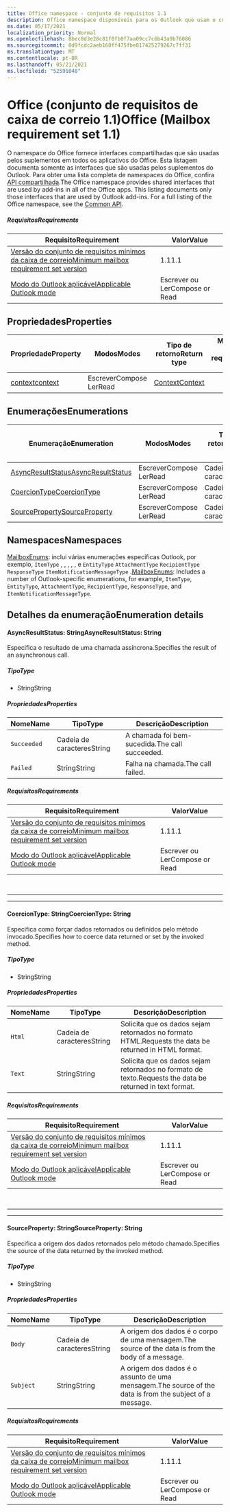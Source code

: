 ```yaml
---
title: Office namespace - conjunto de requisitos 1.1
description: Office namespace disponíveis para os Outlook que usam o conjunto de requisitos da API de Caixa de Correio 1.1.
ms.date: 05/17/2021
localization_priority: Normal
ms.openlocfilehash: 8bec8d3e28c81f0fb0f7aa09cc7c6b43a9b76086
ms.sourcegitcommit: 0d9fcdc2aeb160ff475fbe817425279267c7ff31
ms.translationtype: MT
ms.contentlocale: pt-BR
ms.lasthandoff: 05/21/2021
ms.locfileid: "52591048"
---
```

# <a name="office-mailbox-requirement-set-11"></a><span data-ttu-id="c284e-103">Office (conjunto de requisitos de caixa de correio 1.1)</span><span class="sxs-lookup"><span data-stu-id="c284e-103">Office (Mailbox requirement set 1.1)</span></span>

<span data-ttu-id="c284e-p101">O namespace do Office fornece interfaces compartilhadas que são usadas pelos suplementos em todos os aplicativos do Office. Esta listagem documenta somente as interfaces que são usadas pelos suplementos do Outlook. Para obter uma lista completa de namespaces do Office, confira [API compartilhada](/javascript/api/office).</span><span class="sxs-lookup"><span data-stu-id="c284e-p101">The Office namespace provides shared interfaces that are used by add-ins in all of the Office apps. This listing documents only those interfaces that are used by Outlook add-ins. For a full listing of the Office namespace, see the [Common API](/javascript/api/office).</span></span>

##### <a name="requirements"></a><span data-ttu-id="c284e-106">Requisitos</span><span class="sxs-lookup"><span data-stu-id="c284e-106">Requirements</span></span>

|<span data-ttu-id="c284e-107">Requisito</span><span class="sxs-lookup"><span data-stu-id="c284e-107">Requirement</span></span>| <span data-ttu-id="c284e-108">Valor</span><span class="sxs-lookup"><span data-stu-id="c284e-108">Value</span></span>|
|---|---|
|[<span data-ttu-id="c284e-109">Versão do conjunto de requisitos mínimos da caixa de correio</span><span class="sxs-lookup"><span data-stu-id="c284e-109">Minimum mailbox requirement set version</span></span>](../../requirement-sets/outlook-api-requirement-sets.md)| <span data-ttu-id="c284e-110">1.1</span><span class="sxs-lookup"><span data-stu-id="c284e-110">1.1</span></span>|
|[<span data-ttu-id="c284e-111">Modo do Outlook aplicável</span><span class="sxs-lookup"><span data-stu-id="c284e-111">Applicable Outlook mode</span></span>](../../../outlook/outlook-add-ins-overview.md#extension-points)| <span data-ttu-id="c284e-112">Escrever ou Ler</span><span class="sxs-lookup"><span data-stu-id="c284e-112">Compose or Read</span></span>|

## <a name="properties"></a><span data-ttu-id="c284e-113">Propriedades</span><span class="sxs-lookup"><span data-stu-id="c284e-113">Properties</span></span>

| <span data-ttu-id="c284e-114">Propriedade</span><span class="sxs-lookup"><span data-stu-id="c284e-114">Property</span></span> | <span data-ttu-id="c284e-115">Modos</span><span class="sxs-lookup"><span data-stu-id="c284e-115">Modes</span></span> | <span data-ttu-id="c284e-116">Tipo de retorno</span><span class="sxs-lookup"><span data-stu-id="c284e-116">Return type</span></span> | <span data-ttu-id="c284e-117">Minimum</span><span class="sxs-lookup"><span data-stu-id="c284e-117">Minimum</span></span><br><span data-ttu-id="c284e-118">conjunto de requisitos</span><span class="sxs-lookup"><span data-stu-id="c284e-118">requirement set</span></span> |
|---|---|---|:---:|
| [<span data-ttu-id="c284e-119">context</span><span class="sxs-lookup"><span data-stu-id="c284e-119">context</span></span>](office.context.md) | <span data-ttu-id="c284e-120">Escrever</span><span class="sxs-lookup"><span data-stu-id="c284e-120">Compose</span></span><br><span data-ttu-id="c284e-121">Ler</span><span class="sxs-lookup"><span data-stu-id="c284e-121">Read</span></span> | [<span data-ttu-id="c284e-122">Context</span><span class="sxs-lookup"><span data-stu-id="c284e-122">Context</span></span>](/javascript/api/office/office.context?view=outlook-js-1.1&preserve-view=true) | [<span data-ttu-id="c284e-123">1.1</span><span class="sxs-lookup"><span data-stu-id="c284e-123">1.1</span></span>](../requirement-set-1.1/outlook-requirement-set-1.1.md) |

## <a name="enumerations"></a><span data-ttu-id="c284e-124">Enumerações</span><span class="sxs-lookup"><span data-stu-id="c284e-124">Enumerations</span></span>

| <span data-ttu-id="c284e-125">Enumeração</span><span class="sxs-lookup"><span data-stu-id="c284e-125">Enumeration</span></span> | <span data-ttu-id="c284e-126">Modos</span><span class="sxs-lookup"><span data-stu-id="c284e-126">Modes</span></span> | <span data-ttu-id="c284e-127">Tipo de retorno</span><span class="sxs-lookup"><span data-stu-id="c284e-127">Return type</span></span> | <span data-ttu-id="c284e-128">Minimum</span><span class="sxs-lookup"><span data-stu-id="c284e-128">Minimum</span></span><br><span data-ttu-id="c284e-129">conjunto de requisitos</span><span class="sxs-lookup"><span data-stu-id="c284e-129">requirement set</span></span> |
|---|---|---|:---:|
| [<span data-ttu-id="c284e-130">AsyncResultStatus</span><span class="sxs-lookup"><span data-stu-id="c284e-130">AsyncResultStatus</span></span>](#asyncresultstatus-string) | <span data-ttu-id="c284e-131">Escrever</span><span class="sxs-lookup"><span data-stu-id="c284e-131">Compose</span></span><br><span data-ttu-id="c284e-132">Ler</span><span class="sxs-lookup"><span data-stu-id="c284e-132">Read</span></span> | <span data-ttu-id="c284e-133">Cadeia de caracteres</span><span class="sxs-lookup"><span data-stu-id="c284e-133">String</span></span> | [<span data-ttu-id="c284e-134">1.1</span><span class="sxs-lookup"><span data-stu-id="c284e-134">1.1</span></span>](../requirement-set-1.1/outlook-requirement-set-1.1.md) |
| [<span data-ttu-id="c284e-135">CoercionType</span><span class="sxs-lookup"><span data-stu-id="c284e-135">CoercionType</span></span>](#coerciontype-string) | <span data-ttu-id="c284e-136">Escrever</span><span class="sxs-lookup"><span data-stu-id="c284e-136">Compose</span></span><br><span data-ttu-id="c284e-137">Ler</span><span class="sxs-lookup"><span data-stu-id="c284e-137">Read</span></span> | <span data-ttu-id="c284e-138">Cadeia de caracteres</span><span class="sxs-lookup"><span data-stu-id="c284e-138">String</span></span> | [<span data-ttu-id="c284e-139">1.1</span><span class="sxs-lookup"><span data-stu-id="c284e-139">1.1</span></span>](../requirement-set-1.1/outlook-requirement-set-1.1.md) |
| [<span data-ttu-id="c284e-140">SourceProperty</span><span class="sxs-lookup"><span data-stu-id="c284e-140">SourceProperty</span></span>](#sourceproperty-string) | <span data-ttu-id="c284e-141">Escrever</span><span class="sxs-lookup"><span data-stu-id="c284e-141">Compose</span></span><br><span data-ttu-id="c284e-142">Ler</span><span class="sxs-lookup"><span data-stu-id="c284e-142">Read</span></span> | <span data-ttu-id="c284e-143">Cadeia de caracteres</span><span class="sxs-lookup"><span data-stu-id="c284e-143">String</span></span> | [<span data-ttu-id="c284e-144">1.1</span><span class="sxs-lookup"><span data-stu-id="c284e-144">1.1</span></span>](../requirement-set-1.1/outlook-requirement-set-1.1.md) |

## <a name="namespaces"></a><span data-ttu-id="c284e-145">Namespaces</span><span class="sxs-lookup"><span data-stu-id="c284e-145">Namespaces</span></span>

<span data-ttu-id="c284e-146">[MailboxEnums](/javascript/api/outlook/office.mailboxenums.attachmentcontentformat?view=outlook-js-1.1&preserve-view=true): inclui várias enumerações específicas Outlook, por exemplo, `ItemType` , , , , , e `EntityType` `AttachmentType` `RecipientType` `ResponseType` `ItemNotificationMessageType` .</span><span class="sxs-lookup"><span data-stu-id="c284e-146">[MailboxEnums](/javascript/api/outlook/office.mailboxenums.attachmentcontentformat?view=outlook-js-1.1&preserve-view=true): Includes a number of Outlook-specific enumerations, for example, `ItemType`, `EntityType`, `AttachmentType`, `RecipientType`, `ResponseType`, and `ItemNotificationMessageType`.</span></span>

## <a name="enumeration-details"></a><span data-ttu-id="c284e-147">Detalhes da enumeração</span><span class="sxs-lookup"><span data-stu-id="c284e-147">Enumeration details</span></span>

#### <a name="asyncresultstatus-string"></a><span data-ttu-id="c284e-148">AsyncResultStatus: String</span><span class="sxs-lookup"><span data-stu-id="c284e-148">AsyncResultStatus: String</span></span>

<span data-ttu-id="c284e-149">Especifica o resultado de uma chamada assíncrona.</span><span class="sxs-lookup"><span data-stu-id="c284e-149">Specifies the result of an asynchronous call.</span></span>

##### <a name="type"></a><span data-ttu-id="c284e-150">Tipo</span><span class="sxs-lookup"><span data-stu-id="c284e-150">Type</span></span>

*   <span data-ttu-id="c284e-151">String</span><span class="sxs-lookup"><span data-stu-id="c284e-151">String</span></span>

##### <a name="properties"></a><span data-ttu-id="c284e-152">Propriedades</span><span class="sxs-lookup"><span data-stu-id="c284e-152">Properties</span></span>

|<span data-ttu-id="c284e-153">Nome</span><span class="sxs-lookup"><span data-stu-id="c284e-153">Name</span></span>| <span data-ttu-id="c284e-154">Tipo</span><span class="sxs-lookup"><span data-stu-id="c284e-154">Type</span></span>| <span data-ttu-id="c284e-155">Descrição</span><span class="sxs-lookup"><span data-stu-id="c284e-155">Description</span></span>|
|---|---|---|
|`Succeeded`| <span data-ttu-id="c284e-156">Cadeia de caracteres</span><span class="sxs-lookup"><span data-stu-id="c284e-156">String</span></span>|<span data-ttu-id="c284e-157">A chamada foi bem-sucedida.</span><span class="sxs-lookup"><span data-stu-id="c284e-157">The call succeeded.</span></span>|
|`Failed`| <span data-ttu-id="c284e-158">String</span><span class="sxs-lookup"><span data-stu-id="c284e-158">String</span></span>|<span data-ttu-id="c284e-159">Falha na chamada.</span><span class="sxs-lookup"><span data-stu-id="c284e-159">The call failed.</span></span>|

##### <a name="requirements"></a><span data-ttu-id="c284e-160">Requisitos</span><span class="sxs-lookup"><span data-stu-id="c284e-160">Requirements</span></span>

|<span data-ttu-id="c284e-161">Requisito</span><span class="sxs-lookup"><span data-stu-id="c284e-161">Requirement</span></span>| <span data-ttu-id="c284e-162">Valor</span><span class="sxs-lookup"><span data-stu-id="c284e-162">Value</span></span>|
|---|---|
|[<span data-ttu-id="c284e-163">Versão do conjunto de requisitos mínimos da caixa de correio</span><span class="sxs-lookup"><span data-stu-id="c284e-163">Minimum mailbox requirement set version</span></span>](../../requirement-sets/outlook-api-requirement-sets.md)| <span data-ttu-id="c284e-164">1.1</span><span class="sxs-lookup"><span data-stu-id="c284e-164">1.1</span></span>|
|[<span data-ttu-id="c284e-165">Modo do Outlook aplicável</span><span class="sxs-lookup"><span data-stu-id="c284e-165">Applicable Outlook mode</span></span>](../../../outlook/outlook-add-ins-overview.md#extension-points)| <span data-ttu-id="c284e-166">Escrever ou Ler</span><span class="sxs-lookup"><span data-stu-id="c284e-166">Compose or Read</span></span>|

<br>

---
---

#### <a name="coerciontype-string"></a><span data-ttu-id="c284e-167">CoercionType: String</span><span class="sxs-lookup"><span data-stu-id="c284e-167">CoercionType: String</span></span>

<span data-ttu-id="c284e-168">Especifica como forçar dados retornados ou definidos pelo método invocado.</span><span class="sxs-lookup"><span data-stu-id="c284e-168">Specifies how to coerce data returned or set by the invoked method.</span></span>

##### <a name="type"></a><span data-ttu-id="c284e-169">Tipo</span><span class="sxs-lookup"><span data-stu-id="c284e-169">Type</span></span>

*   <span data-ttu-id="c284e-170">String</span><span class="sxs-lookup"><span data-stu-id="c284e-170">String</span></span>

##### <a name="properties"></a><span data-ttu-id="c284e-171">Propriedades</span><span class="sxs-lookup"><span data-stu-id="c284e-171">Properties</span></span>

|<span data-ttu-id="c284e-172">Nome</span><span class="sxs-lookup"><span data-stu-id="c284e-172">Name</span></span>| <span data-ttu-id="c284e-173">Tipo</span><span class="sxs-lookup"><span data-stu-id="c284e-173">Type</span></span>| <span data-ttu-id="c284e-174">Descrição</span><span class="sxs-lookup"><span data-stu-id="c284e-174">Description</span></span>|
|---|---|---|
|`Html`| <span data-ttu-id="c284e-175">Cadeia de caracteres</span><span class="sxs-lookup"><span data-stu-id="c284e-175">String</span></span>|<span data-ttu-id="c284e-176">Solicita que os dados sejam retornados no formato HTML.</span><span class="sxs-lookup"><span data-stu-id="c284e-176">Requests the data be returned in HTML format.</span></span>|
|`Text`| <span data-ttu-id="c284e-177">String</span><span class="sxs-lookup"><span data-stu-id="c284e-177">String</span></span>|<span data-ttu-id="c284e-178">Solicita que os dados sejam retornados no formato de texto.</span><span class="sxs-lookup"><span data-stu-id="c284e-178">Requests the data be returned in text format.</span></span>|

##### <a name="requirements"></a><span data-ttu-id="c284e-179">Requisitos</span><span class="sxs-lookup"><span data-stu-id="c284e-179">Requirements</span></span>

|<span data-ttu-id="c284e-180">Requisito</span><span class="sxs-lookup"><span data-stu-id="c284e-180">Requirement</span></span>| <span data-ttu-id="c284e-181">Valor</span><span class="sxs-lookup"><span data-stu-id="c284e-181">Value</span></span>|
|---|---|
|[<span data-ttu-id="c284e-182">Versão do conjunto de requisitos mínimos da caixa de correio</span><span class="sxs-lookup"><span data-stu-id="c284e-182">Minimum mailbox requirement set version</span></span>](../../requirement-sets/outlook-api-requirement-sets.md)| <span data-ttu-id="c284e-183">1.1</span><span class="sxs-lookup"><span data-stu-id="c284e-183">1.1</span></span>|
|[<span data-ttu-id="c284e-184">Modo do Outlook aplicável</span><span class="sxs-lookup"><span data-stu-id="c284e-184">Applicable Outlook mode</span></span>](../../../outlook/outlook-add-ins-overview.md#extension-points)| <span data-ttu-id="c284e-185">Escrever ou Ler</span><span class="sxs-lookup"><span data-stu-id="c284e-185">Compose or Read</span></span>|

<br>

---
---

#### <a name="sourceproperty-string"></a><span data-ttu-id="c284e-186">SourceProperty: String</span><span class="sxs-lookup"><span data-stu-id="c284e-186">SourceProperty: String</span></span>

<span data-ttu-id="c284e-187">Especifica a origem dos dados retornados pelo método chamado.</span><span class="sxs-lookup"><span data-stu-id="c284e-187">Specifies the source of the data returned by the invoked method.</span></span>

##### <a name="type"></a><span data-ttu-id="c284e-188">Tipo</span><span class="sxs-lookup"><span data-stu-id="c284e-188">Type</span></span>

*   <span data-ttu-id="c284e-189">String</span><span class="sxs-lookup"><span data-stu-id="c284e-189">String</span></span>

##### <a name="properties"></a><span data-ttu-id="c284e-190">Propriedades</span><span class="sxs-lookup"><span data-stu-id="c284e-190">Properties</span></span>

|<span data-ttu-id="c284e-191">Nome</span><span class="sxs-lookup"><span data-stu-id="c284e-191">Name</span></span>| <span data-ttu-id="c284e-192">Tipo</span><span class="sxs-lookup"><span data-stu-id="c284e-192">Type</span></span>| <span data-ttu-id="c284e-193">Descrição</span><span class="sxs-lookup"><span data-stu-id="c284e-193">Description</span></span>|
|---|---|---|
|`Body`| <span data-ttu-id="c284e-194">Cadeia de caracteres</span><span class="sxs-lookup"><span data-stu-id="c284e-194">String</span></span>|<span data-ttu-id="c284e-195">A origem dos dados é o corpo de uma mensagem.</span><span class="sxs-lookup"><span data-stu-id="c284e-195">The source of the data is from the body of a message.</span></span>|
|`Subject`| <span data-ttu-id="c284e-196">String</span><span class="sxs-lookup"><span data-stu-id="c284e-196">String</span></span>|<span data-ttu-id="c284e-197">A origem dos dados é o assunto de uma mensagem.</span><span class="sxs-lookup"><span data-stu-id="c284e-197">The source of the data is from the subject of a message.</span></span>|

##### <a name="requirements"></a><span data-ttu-id="c284e-198">Requisitos</span><span class="sxs-lookup"><span data-stu-id="c284e-198">Requirements</span></span>

|<span data-ttu-id="c284e-199">Requisito</span><span class="sxs-lookup"><span data-stu-id="c284e-199">Requirement</span></span>| <span data-ttu-id="c284e-200">Valor</span><span class="sxs-lookup"><span data-stu-id="c284e-200">Value</span></span>|
|---|---|
|[<span data-ttu-id="c284e-201">Versão do conjunto de requisitos mínimos da caixa de correio</span><span class="sxs-lookup"><span data-stu-id="c284e-201">Minimum mailbox requirement set version</span></span>](../../requirement-sets/outlook-api-requirement-sets.md)| <span data-ttu-id="c284e-202">1.1</span><span class="sxs-lookup"><span data-stu-id="c284e-202">1.1</span></span>|
|[<span data-ttu-id="c284e-203">Modo do Outlook aplicável</span><span class="sxs-lookup"><span data-stu-id="c284e-203">Applicable Outlook mode</span></span>](../../../outlook/outlook-add-ins-overview.md#extension-points)| <span data-ttu-id="c284e-204">Escrever ou Ler</span><span class="sxs-lookup"><span data-stu-id="c284e-204">Compose or Read</span></span>|